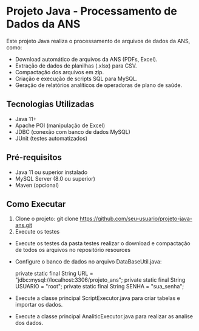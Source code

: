 # Projeto Java - Processamento de Dados da ANS

Este projeto Java realiza o processamento de arquivos de dados da ANS, como:

- Download automático de arquivos da ANS (PDFs, Excel).
- Extração de dados de planilhas (.xlsx) para CSV.
- Compactação dos arquivos em zip.
- Criação e execução de scripts SQL para MySQL.
- Geração de relatórios analíticos de operadoras de plano de saúde.

## Tecnologias Utilizadas

- Java 11+
- Apache POI (manipulação de Excel)
- JDBC (conexão com banco de dados MySQL)
- JUnit (testes automatizados)

## Pré-requisitos

- Java 11 ou superior instalado
- MySQL Server (8.0 ou superior)
- Maven (opcional)

## Como Executar

1. Clone o projeto:
git clone https://github.com/seu-usuario/projeto-java-ans.git
2. Execute os testes
- Execute os testes da pasta testes realizar o download e compactação de todos os arquivos no repositório resources
- Configure o banco de dados no arquivo DataBaseUtil.java:
  
  private static final String URL = "jdbc:mysql://localhost:3306/projeto_ans";
  private static final String USUARIO = "root";
  private static final String SENHA = "sua_senha";
  
- Execute a classe principal ScriptExecutor.java para criar tabelas e importar os dados.
- Execute a classe principal AnaliticExecutor.java para realizar as analise dos dados.
